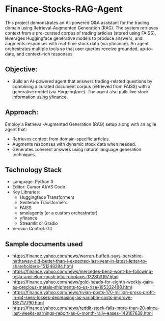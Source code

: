 # Finance-Stocks-RAG-Agent
This project demonstrates an AI-powered Q&A assistant for the trading domain using Retrieval-Augmented Generation (RAG). The system retrieves context from a pre-curated corpus of trading articles (stored using FAISS), leverages Huggingface generative models to produce answers, and augments responses with real-time stock data (via yfinance). An agent orchestrates multiple tools so that user queries receive grounded, up-to-date, and context-rich responses.

## Objective:
* Build an AI-powered agent that answers trading-related questions by combining a curated document corpus (retrieved from FAISS) with a generative model (via Huggingface). The agent also pulls live stock information using yfinance.

## Approach:

Employ a Retrieval-Augmented Generation (RAG) setup along with an agile agent that:
* Retrieves context from domain-specific articles.
* Augments responses with dynamic stock data when needed.
* Generates coherent answers using natural language generation techniques.

## Technology Stack
* Language: Python 3
* Editor: Cursor AI/VS Code
* Key Libraries:
  * Huggingface Transformers
  * Sentence Transformers
  * FAISS
  * smolagents (or a custom orchestrator)
  * yfinance
  * Streamlit or Gradio
* Version Control: Git

## Sample documents used
* https://finance.yahoo.com/news/warren-buffett-says-berkshire-hathaway-did-better-than-i-expected-last-year-in-latest-letter-to-shareholders-151248284.html
* https://finance.yahoo.com/news/mercedes-benz-wont-be-following-tesla-and-elon-musk-into-robotaxis-132803197.html
* https://finance.yahoo.com/news/gold-heads-for-eighth-weekly-gain-as-precious-metals-shipments-to-us-rise-195332488.html
* https://finance.yahoo.com/news/rivian-posts-170-million-gross-profit-in-q4-sees-losses-decreasing-as-variable-costs-improve-185717790.html
* https://finance.yahoo.com/news/reddit-stock-falls-more-than-20-since-last-weeks-earnings-report-as-6-month-rally-eases-143107638.html
